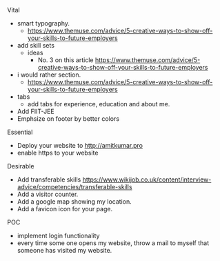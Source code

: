 Vital
- smart typography. 
    - https://www.themuse.com/advice/5-creative-ways-to-show-off-your-skills-to-future-employers
- add skill sets 
    - ideas
        - No. 3 on this article https://www.themuse.com/advice/5-creative-ways-to-show-off-your-skills-to-future-employers
- i would rather section. 
    - https://www.themuse.com/advice/5-creative-ways-to-show-off-your-skills-to-future-employers
- tabs
    - add tabs for experience, education and about me.
- Add FIIT-JEE
- Emphsize on footer by better colors


Essential
- Deploy your website to http://amitkumar.pro
- enable https to your website


Desirable
- Add transferable skills https://www.wikijob.co.uk/content/interview-advice/competencies/transferable-skills
- Add a visitor counter.
- Add a google map showing my location.
- Add a favicon icon for your page.

POC
- implement login functionality
- every time some one opens my website, throw a mail to myself that someone has visited my website.

